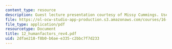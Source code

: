 ```yaml
---
content_type: resource
description: Guest lecture presentation courtesy of Missy Cummings. Used with permission.
file: https://ol-ocw-studio-app-production.s3.amazonaws.com/courses/16-886-air-transportation-systems-architecting-spring-2004/2dfae218f8b0b6aee335c2bbc7f7d233_12_humanfactors_rev4.pdf
file_type: application/pdf
resourcetype: Document
title: 12_humanfactors_rev4.pdf
uid: 2dfae218-f8b0-b6ae-e335-c2bbc7f7d233
---
```

